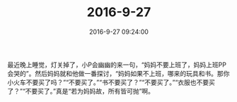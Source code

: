 ﻿---
title: 2016-9-27
date: 2016-9-27 09:24:00
tags:
categories: 爸爸
---
最近晚上睡觉，灯关掉了，小P会幽幽的来一句，“妈妈不要上班了，妈妈上班PP会哭的”。然后妈妈就和他做一番探讨，“妈妈如果不上班，哪来的玩具和书。那你小火车不要买了吗？”“不要买了。”“书不要买了？”“不要买了。”“衣服也不要买了？”“不要买了。”真是“若为妈妈故，所有皆可抛”啊。